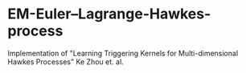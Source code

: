 # EM-Euler–Lagrange-Hawkes-process
Implementation of "Learning Triggering Kernels for Multi-dimensional Hawkes Processes" Ke Zhou et. al. 
